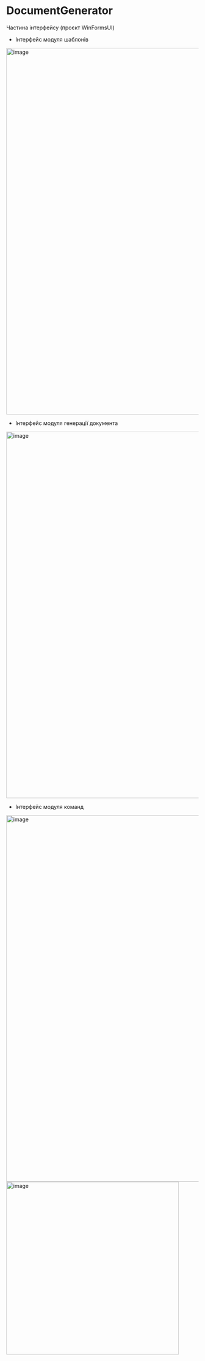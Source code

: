 # DocumentGenerator
Частина інтерфейсу (проєкт WinFormsUI)
- Інтерфейс модуля шаблонів
<img width="959" alt="image" src="https://github.com/NikaBug/DocumentGenerator/assets/149799394/d0601140-1e80-44b5-b194-4f7bd684a823">

- Інтерфейс модуля генерації документа
<img width="959" alt="image" src="https://github.com/NikaBug/DocumentGenerator/assets/149799394/7b5f38cc-70fd-4024-9f59-806ea88acf50">

- Інтерфейс модуля команд
<img width="959" alt="image" src="https://github.com/NikaBug/DocumentGenerator/assets/149799394/8bc479ab-0c07-4aca-b024-669212a409f2">
<img width="452" alt="image" src="https://github.com/NikaBug/DocumentGenerator/assets/149799394/0f12d1e1-ef26-4fb1-86f1-3142b1a56462">
















